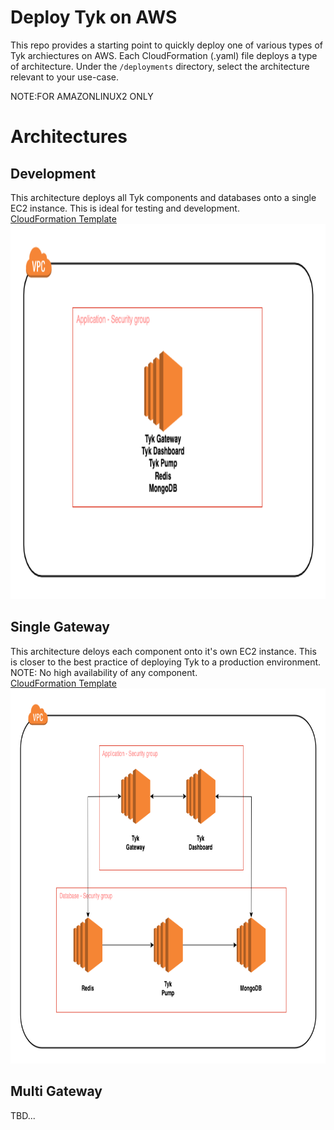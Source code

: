 # Deploy Tyk on AWS
This repo provides a starting point to quickly deploy one of various types of Tyk archiectures on AWS. 
Each CloudFormation (.yaml) file deploys a type of architecture.
Under the `/deployments` directory, select the architecture relevant to your use-case. 

NOTE:FOR AMAZONLINUX2 ONLY

# Architectures

## Development
This architecture deploys all Tyk components and databases onto a single EC2 instance. 
This is ideal for testing and development. 
<br/>
[CloudFormation Template](https://github.com/jonathanbernal25/aws-tyk/blob/main/deployments/dev.yaml)
<img src="images/development.png" width="800" height="600">
<br/>

## Single Gateway
This architecture deloys each component onto it's own EC2 instance. 
This is closer to the best practice of deploying Tyk to a production environment. 
<br/>
NOTE: No high availability of any component.
<br/>
[CloudFormation Template](https://github.com/jonathanbernal25/aws-tyk/blob/main/deployments/singlegateway.yaml)
<img src="images/single-gateway.png" width="800" height="600">
<br/>

## Multi Gateway
TBD...


